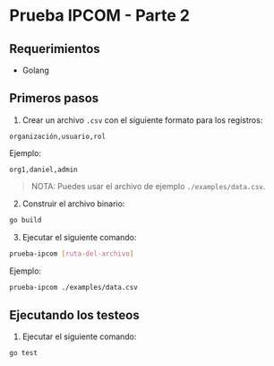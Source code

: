 # Prueba IPCOM - Parte 2

## Requerimientos
-   Golang

## Primeros pasos
1. Crear un archivo `.csv` con el siguiente formato para los registros:
```csv
organización,usuario,rol
```
Ejemplo:
```csv
org1,daniel,admin
```
> NOTA: Puedes usar el archivo de ejemplo `./examples/data.csv`.

2. Construir el archivo binario:
```sh
go build
```

3. Ejecutar el siguiente comando:
```sh
prueba-ipcom [ruta-del-archivo]
```
Ejemplo:
```sh
prueba-ipcom ./examples/data.csv
```

## Ejecutando los testeos
1. Ejecutar el siguiente comando:
```sh
go test
```
